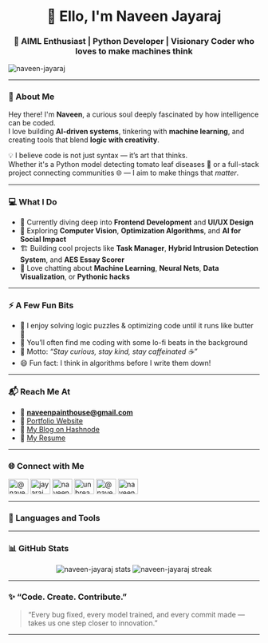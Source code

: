 <h1 align="center">👋 Ello, I'm Naveen Jayaraj</h1>
<h3 align="center">🚀 AIML Enthusiast | Python Developer | Visionary Coder who loves to make machines think</h3>

<p align="left"> <img src="https://komarev.com/ghpvc/?username=naveen-jayaraj&label=Profile%20views&color=0e75b6&style=flat" alt="naveen-jayaraj" /> </p>

---

### 🌟 About Me  
Hey there! I'm **Naveen**, a curious soul deeply fascinated by how intelligence can be coded.  
I love building **AI-driven systems**, tinkering with **machine learning**, and creating tools that blend **logic with creativity**.  

💡 I believe code is not just syntax — it’s art that thinks.  
Whether it's a Python model detecting tomato leaf diseases 🌿 or a full-stack project connecting communities 🌐 — I aim to make things that *matter*.

---

### 💻 What I Do
- 🌱 Currently diving deep into **Frontend Development** and **UI/UX Design**
- 🧠 Exploring **Computer Vision**, **Optimization Algorithms**, and **AI for Social Impact**
- 🏗️ Building cool projects like **Task Manager**, **Hybrid Intrusion Detection System**, and **AES Essay Scorer**
- 💬 Love chatting about **Machine Learning**, **Neural Nets**, **Data Visualization**, or **Pythonic hacks**

---

### ⚡ A Few Fun Bits
- 🧩 I enjoy solving logic puzzles & optimizing code until it runs like butter 🧈  
- 🎵 You’ll often find me coding with some lo-fi beats in the background  
- 🌈 Motto: *“Stay curious, stay kind, stay caffeinated ☕”*  
- 😄 Fun fact: I think in algorithms before I write them down!

---

### 📬 Reach Me At
- 📧 **naveenpainthouse@gmail.com**
- 💼 [Portfolio Website](https://naveen-jayaraj.github.io/Portfolio_Website/)
- 📝 [My Blog on Hashnode](https://naveenjayaraj.hashnode.dev/)
- 📄 [My Resume](https://naveen-jayaraj.github.io/Portfolio_Website/resume.pdf)

---

### 🌐 Connect with Me
<p align="left">
<a href="https://dev.to/@naveen_jayaraj" target="blank"><img align="center" src="https://raw.githubusercontent.com/rahuldkjain/github-profile-readme-generator/master/src/images/icons/Social/devto.svg" alt="@naveen_jayaraj" height="30" width="40" /></a>
<a href="https://twitter.com/jayaraj_naveen" target="blank"><img align="center" src="https://raw.githubusercontent.com/rahuldkjain/github-profile-readme-generator/master/src/images/icons/Social/twitter.svg" alt="jayaraj_naveen" height="30" width="40" /></a>
<a href="https://linkedin.com/in/naveen-jayaraj" target="blank"><img align="center" src="https://raw.githubusercontent.com/rahuldkjain/github-profile-readme-generator/master/src/images/icons/Social/linked-in-alt.svg" alt="naveen-jayaraj" height="30" width="40" /></a>
<a href="https://www.instagram.com/unbreakable_neutrality" target="blank"><img align="center" src="https://raw.githubusercontent.com/rahuldkjain/github-profile-readme-generator/master/src/images/icons/Social/instagram.svg" alt="unbreakable_neutrality" height="30" width="40" /></a>
<a href="https://hashnode.com/@naveenjayaraj" target="blank"><img align="center" src="https://raw.githubusercontent.com/rahuldkjain/github-profile-readme-generator/master/src/images/icons/Social/hashnode.svg" alt="@naveenjayaraj" height="30" width="40" /></a>
<a href="https://www.leetcode.com/naveen_jayaraj" target="blank"><img align="center" src="https://raw.githubusercontent.com/rahuldkjain/github-profile-readme-generator/master/src/images/icons/Social/leet-code.svg" alt="naveen_jayaraj" height="30" width="40" /></a>
</p>

---

### 🧰 Languages and Tools
<p align="left">
<!-- keep your original icons -->
</p>

---

### 📊 GitHub Stats
<p align="center">
  <img src="https://github-readme-stats.vercel.app/api?username=naveen-jayaraj&show_icons=true&theme=tokyonight" alt="naveen-jayaraj stats" />
  <img src="https://github-readme-streak-stats.herokuapp.com/?user=naveen-jayaraj&theme=tokyonight" alt="naveen-jayaraj streak" />
</p>

---

### ✨ “Code. Create. Contribute.”  
> “Every bug fixed, every model trained, and every commit made — takes us one step closer to innovation.”

---
